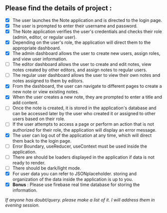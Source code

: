 ## Please find the details of **project** :
- [x] The user launches the Note application and is directed to the login page.
- [x] The user is prompted to enter their username and password.
- [x] The Note application verifies the user's credentials and checks their role (admin, editor, or regular user).
- [x] Depending on the user's role, the application will direct them to the appropriate dashboard.
- [x] The admin dashboard allows the user to create new users, assign roles, and view user information.
- [ ] The editor dashboard allows the user to create and edit notes, view notes created by other editors, and assign notes to regular users.
- [ ] The regular user dashboard allows the user to view their own notes and notes assigned to them by editors.
- [x] From the dashboard, the user can navigate to different pages to create a new note or view existing notes.
- [x] When the user creates a new note, they are prompted to enter a title and add content.
- [ ] Once the note is created, it is stored in the application's database and can be accessed later by the user who created it or assigned to other users based on their role.
- [ ] If the user attempts to access a page or perform an action that is not authorized for their role, the application will display an error message.
- [x] The user can log out of the application at any time, which will direct them back to the login page.
- [ ] Error Boundary, useReducer, useContext must be used inside the application.
- [ ] There are should be loaders displayed in the application if data is not ready to render.
- [ ] There should be dark/light mode.
- [x] For user data you can refer to JSONplaceholder. storing and organization of the data inside the application is up to you.
- [x] **Bonus** : Please use firebase real time database for storing the information.

_If anyone has doubt/query. please make a list of it. I will address them in evening session._
